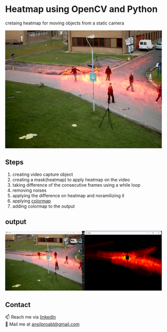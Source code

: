 # Heatmap using OpenCV and Python

cretaing heatmap for moving objects from a static camera

![](images/heatmap1.png)

## Steps
1. creating video capture object
2. creating a mask(heatmap) to apply heatmap on the video
3. taking difference of the consecutive frames using a while loop
4. removing noises
5. applying the difference on heatmap and noramilizing it 
6. applying [colormap](https://docs.opencv.org/3.4/d3/d50/group__imgproc__colormap.html)
7. adding colormap to the output

## output
![](images/output.png)

## Contact
📫 Reach me via [linkedIn](inkedin.com/in/ansil-m-b-2b14b9194/) <br>
📧 Mail me at ansilproabl@gmail.com
